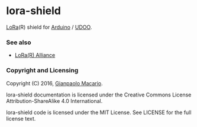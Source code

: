 # lora-shield

[LoRa](https://www.lora-alliance.org/)(R) shield for [Arduino](https://www.arduino.cc/) / [UDOO](http://www.udoo.org/).

### See also

* [LoRa(R) Alliance](https://www.lora-alliance.org/)

### Copyright and Licensing

Copyright (C) 2016, [Gianpaolo Macario](https://gmacario.github.io/).

lora-shield documentation is licensed under the Creative Commons License Attribution-ShareAlike 4.0 International.

lora-shield code is licensed under the MIT License. See LICENSE for the full license text.

<!-- EOF -->
